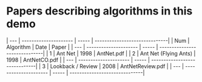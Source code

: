 # Papers describing algorithms in this demo

| --- | --------------------- | ----- | ------------------------------|
| Num | Algorithm             | Date  | Paper                         |
| --- | --------------------- | ----- | ------------------------------|
|  1  | Ant Net               | 1998  | AntNet.pdf                    |
|  2  | Ant Net (Flying Ants) | 1998  | AntNetCO.pdf                  |
| --- | --------------------- | ----- | ------------------------------|
|  3  | Lookback / Review     | 2008  | AntNetReview.pdf              |
| --- | --------------------- | ----- | ------------------------------|
